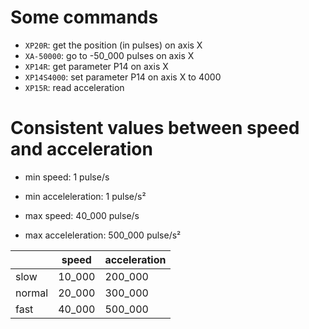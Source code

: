 ﻿# Some commands

- `XP20R`: get the position (in pulses) on axis X
- `XA-50000`: go to -50_000 pulses on axis X
- `XP14R`: get parameter P14 on axis X
- `XP14S4000`: set parameter P14 on axis X to 4000
- `XP15R`: read acceleration

# Consistent values between speed and acceleration
- min speed: 1 pulse/s
- min acceleleration: 1 pulse/s²

- max speed: 40_000 pulse/s
- max acceleleration: 500_000 pulse/s²


|        | speed  | acceleration |
|--------|--------|--------------|
| slow   | 10_000 | 200_000      |
| normal | 20_000 | 300_000      |
| fast   | 40_000 | 500_000      |